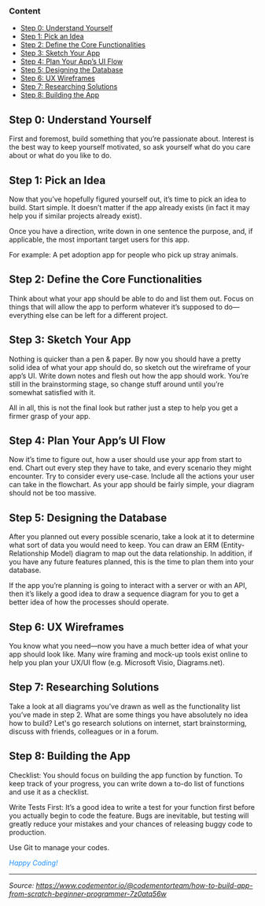 ### Content

- [Step 0: Understand Yourself](#step-0-understand-yourself)
- [Step 1: Pick an Idea](#step-1-pick-an-idea)
- [Step 2: Define the Core Functionalities](#step-2-define-the-core-functionalities)
- [Step 3: Sketch Your App](#step-3-sketch-your-app)
- [Step 4: Plan Your App’s UI Flow](#step-4-plan-your-apps-ui-flow)
- [Step 5: Designing the Database](#step-5-designing-the-database)
- [Step 6: UX Wireframes](#step-6-ux-wireframes)
- [Step 7: Researching Solutions](#step-7-researching-solutions)
- [Step 8: Building the App](#step-8-building-the-app)

## Step 0: Understand Yourself

First and foremost, build something that you’re passionate about. Interest is the best way to keep yourself motivated, so ask yourself what do you care about or what do you like to do.

## Step 1: Pick an Idea

Now that you’ve hopefully figured yourself out, it’s time to pick an idea to build. Start simple. It doesn’t matter if the app already exists (in fact it may help you if similar projects already exist).

Once you have a direction, write down in one sentence the purpose, and, if applicable, the most important target users for this app.

For example: A pet adoption app for people who pick up stray animals.

## Step 2: Define the Core Functionalities

Think about what your app should be able to do and list them out. Focus on things that will allow the app to perform whatever it’s supposed to do—everything else can be left for a different project.

## Step 3: Sketch Your App

Nothing is quicker than a pen & paper. By now you should have a pretty solid idea of what your app should do, so sketch out the wireframe of your app’s UI. Write down notes and flesh out how the app should work. You’re still in the brainstorming stage, so change stuff around until you’re somewhat satisfied with it.

All in all, this is not the final look but rather just a step to help you get a firmer grasp of your app.

## Step 4: Plan Your App’s UI Flow

Now it’s time to figure out, how a user should use your app from start to end. Chart out every step they have to take, and every scenario they might encounter. Try to consider every use-case. Include all the actions your user can take in the flowchart. As your app should be fairly simple, your diagram should not be too massive.

## Step 5: Designing the Database

After you planned out every possible scenario, take a look at it to determine what sort of data you would need to keep. You can draw an ERM (Entity-Relationship Model) diagram to map out the data relationship. In addition, if you have any future features planned, this is the time to plan them into your database.

If the app you’re planning is going to interact with a server or with an API, then it’s likely a good idea to draw a sequence diagram for you to get a better idea of how the processes should operate.

## Step 6: UX Wireframes

You know what you need—now you have a much better idea of what your app should look like. Many wire framing and mock-up tools exist online to help you plan your UX/UI flow (e.g. Microsoft Visio, Diagrams.net).

## Step 7: Researching Solutions

Take a look at all diagrams you’ve drawn as well as the functionality list you’ve made in step 2. What are some things you have absolutely no idea how to build? Let's go research solutions on internet, start brainstorming, discuss with friends, colleagues or in a forum.

## Step 8: Building the App

Checklist: You should focus on building the app function by function. To keep track of your progress, you can write down a to-do list of functions and use it as a checklist.

Write Tests First: It’s a good idea to write a test for your function first before you actually begin to code the feature. Bugs are inevitable, but testing will greatly reduce your mistakes and your chances of releasing buggy code to production.

Use Git to manage your codes.

<span style="color:dodgerblue">_Happy Coding!_</span>

---

_Source: https://www.codementor.io/@codementorteam/how-to-build-app-from-scratch-beginner-programmer-7z0atq56w_
